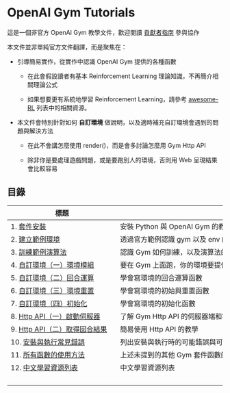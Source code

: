 # OpenAI Gym Tutorials

這是一個非官方 OpenAI Gym 教學文件，歡迎閱讀 [貢獻者指南](CONTRIBUTE.md) 參與協作

本文件並非單純官方文件翻譯，而是聚焦在：

- 引導簡易實作，從實作中認識 OpenAI Gym 提供的各種函數

    - 在此會假設讀者有基本 Reinforcement Learning 理論知識，不再簡介相關理論公式

    - 如果想要更有系統地學習 Reinforcement Learning，請參考 [awesome-RL](https://github.com/aikorea/awesome-rl) 列表中的相關資源。

- 本文件會特別針對如何 **自訂環境** 做說明，以及適時補充自訂環境會遇到的問題與解決方法
    
    - 在此不會講怎麼使用 render()，而是會多討論怎麼用 Gym Http API 

    - 除非你是要處理遊戲問題，或是要跑別人的環境，否則用 Web 呈現結果會比較容易

## 目錄

 標題　　　　　　　　　　                      | 內容簡介
-----------------------------------------------|--------------------------------------------
1. [套件安裝](chapter-01.md) 　　　　　　　　　| 安裝 Python 與 OpenAI Gym 的教學
2. [建立範例環境](chapter-02.md)               | 透過官方範例認識 gym 以及 env 的基本用法
3. [訓練範例演算法](chapter-03.md)             | 認識 Gym 如何訓練，以及演算法的基本架構
4. [自訂環境（一）環境模組](chapter-04.md)     | 要在 Gym 上面跑，你的環境要提供那些功能
5. [自訂環境（二）回合運算](chapter-05.md)     | 學會寫環境的回合運算函數
6. [自訂環境（三）環境重置](chapter-06.md)     | 學會寫環境的初始與重置函數
7. [自訂環境（四）初始化](chapter-07.md)       | 學會寫環境的初始化函數
8. [Http API（一）啟動伺服器](chapter-08.md)   | 了解 Gym Http API 的伺服器端和客戶端
9. [Http API（二）取得回合結果](chapter-09.md) | 簡易使用 Http API 的教學
10. [安裝與執行常見錯誤](chapter-10.md)        | 列出安裝與執行時的可能錯誤與可能解法
11. [所有函數的使用方法](chapter-11.md)        | 上述未提到的其他 Gym 套件函數的使用說明
12. [中文學習資源列表](chapter-12.md)　　　　　| 中文學習資源列表
　　　　　　　　　　　　　　　|　　　　　　　　　　　　　　　　　　　　　　　　　　　　　　　　　　　　　


　　　　　


